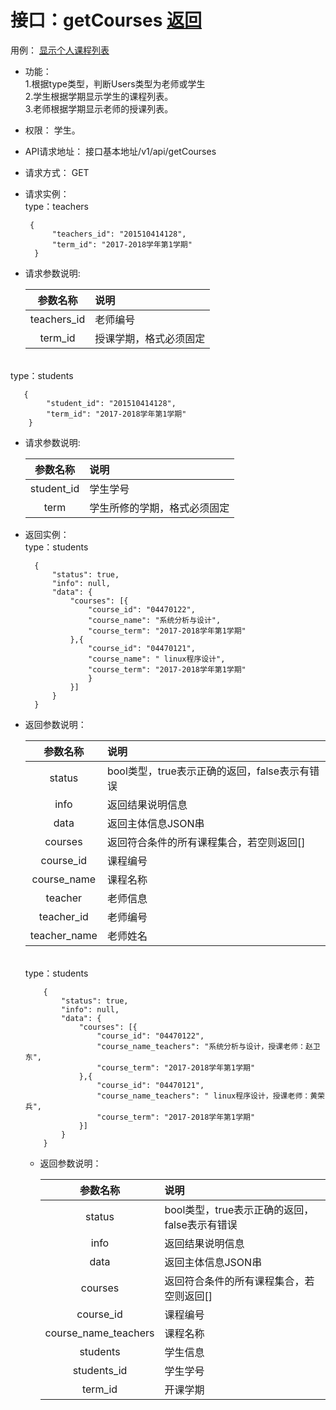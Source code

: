 # 接口：getCourses  [返回](../README.md)
用例： [显示个人课程列表](../用例/个人课程列表.md)

- 功能：
   <br>1.根据type类型，判断Users类型为老师或学生<br/>
   2.学生根据学期显示学生的课程列表。<br/>
   3.老师根据学期显示老师的授课列表。<br/>
- 权限：
    学生。    
    
- API请求地址： 
    接口基本地址/v1/api/getCourses

- 请求方式：
    GET

- 请求实例：
<br/>type：teachers

       {
            "teachers_id": "201510414128",
            "term_id": "2017-2018学年第1学期"
        }
        
- 请求参数说明:        

  |参数名称|说明|
  |:---------:|:--------------------------------------------------------|      
  |teachers_id|老师编号|
  |term_id|授课学期，格式必须固定|
  
<br/>type：students

       {
            "student_id": "201510414128",
            "term_id": "2017-2018学年第1学期"
        }
                
- 请求参数说明:        

  |参数名称|说明|
  |:---------:|:--------------------------------------------------------|      
  |student_id|学生学号|
  |term|学生所修的学期，格式必须固定|

  
- 返回实例：
<br/>type：students

        { 
            "status": true,
            "info": null,
            "data": {
                "courses": [{
                    "course_id": "04470122",
                    "course_name": "系统分析与设计",
                    "course_term": "2017-2018学年第1学期"
                },{
                    "course_id": "04470121",
                    "course_name": " linux程序设计",
                    "course_term": "2017-2018学年第1学期"
                    }
                }]   
            }    
        }

- 返回参数说明：    
 
  |参数名称|说明|
  |:---------:|:--------------------------------------------------------|      
  |status|bool类型，true表示正确的返回，false表示有错误|
  |info|返回结果说明信息|
  |data|返回主体信息JSON串|
  |courses|返回符合条件的所有课程集合，若空则返回[]|
  |course_id|课程编号|
  |course_name|课程名称|  
  |teacher|老师信息|
  |teacher_id|老师编号|
  |teacher_name|老师姓名|
  
  <br/>type：students
  
          { 
              "status": true,
              "info": null,
              "data": {
                  "courses": [{
                      "course_id": "04470122",
                      "course_name_teachers": "系统分析与设计，授课老师：赵卫东",
                      "course_term": "2017-2018学年第1学期"
                  },{
                      "course_id": "04470121",
                      "course_name_teachers": " linux程序设计，授课老师：黄荣兵",
                      "course_term": "2017-2018学年第1学期"
                  }]   
              }    
          }
  
  - 返回参数说明：    
   
    |参数名称|说明|
    |:---------:|:--------------------------------------------------------|      
    |status|bool类型，true表示正确的返回，false表示有错误|
    |info|返回结果说明信息|
    |data|返回主体信息JSON串|
    |courses|返回符合条件的所有课程集合，若空则返回[]|
    |course_id|课程编号|
    |course_name_teachers|课程名称|  
    |students|学生信息|
    |students_id|学生学号|
    |term_id|开课学期|

